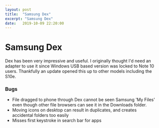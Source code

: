 ```yaml
---
layout: post
title:  "Samsung Dex"
excerpt: "Samsung Dex"
date:   2019-10-09 22:20:00
---
```

# Samsung Dex

Dex has been very impressive and useful. I originally thought I'd need an adapter to use it since Windows USB based version was locked to Note 10 users. Thankfully an update opened this up to other models including the S10e.

### Bugs

* File dragged to phone through Dex cannot be seen Samsung 'My Files' even though other file browsers can see it in the Downloads folder.
* Moving icons on desktop can result in duplicates, and creates accidental folders too easily
* Misses first keystroke in search bar for apps

